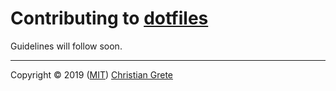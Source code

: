 # Contributing to [dotfiles][repository-github-url]

Guidelines will follow soon.

---

Copyright © 2019 ([MIT][repository-license-url]) [Christian Grete][repository-owner-url]

[repository-github-url]: https://github.com/ChristianGrete/dotfiles
[repository-license-url]: LICENSE
[repository-owner-url]: https://christiangrete.com
